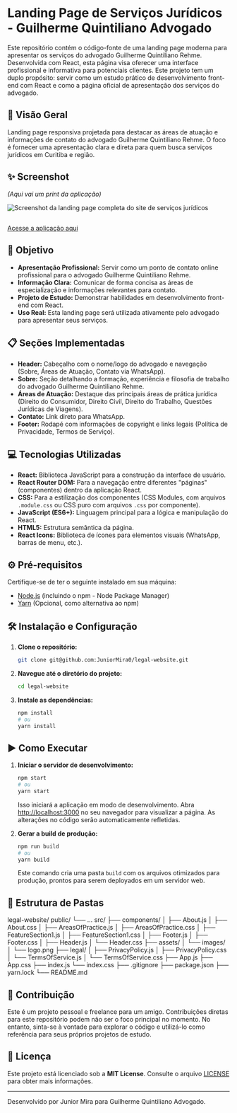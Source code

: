 # Landing Page de Serviços Jurídicos - Guilherme Quintiliano Advogado

Este repositório contém o código-fonte de uma landing page moderna para apresentar os serviços do advogado Guilherme Quintiliano Rehme. Desenvolvida com React, esta página visa oferecer uma interface profissional e informativa para potenciais clientes. Este projeto tem um duplo propósito: servir como um estudo prático de desenvolvimento front-end com React e como a página oficial de apresentação dos serviços do advogado.

## 🚀 Visão Geral

Landing page responsiva projetada para destacar as áreas de atuação e informações de contato do advogado Guilherme Quintiliano Rehme. O foco é fornecer uma apresentação clara e direta para quem busca serviços jurídicos em Curitiba e região.

## ✨ Screenshot

_(Aqui vai um print da aplicação)_

![Screenshot da landing page completa do site de serviços jurídicos](assets/images/imagemSiteCompleto.png)

## 

[Acesse a aplicação aqui](https://guilhermequintiliano.netlify.app/)


## 🎯 Objetivo

- **Apresentação Profissional:** Servir como um ponto de contato online profissional para o advogado Guilherme Quintiliano Rehme.
- **Informação Clara:** Comunicar de forma concisa as áreas de especialização e informações relevantes para contato.
- **Projeto de Estudo:** Demonstrar habilidades em desenvolvimento front-end com React.
- **Uso Real:** Esta landing page será utilizada ativamente pelo advogado para apresentar seus serviços.

## 📋 Seções Implementadas

- **Header:** Cabeçalho com o nome/logo do advogado e navegação (Sobre, Áreas de Atuação, Contato via WhatsApp).
- **Sobre:** Seção detalhando a formação, experiência e filosofia de trabalho do advogado Guilherme Quintiliano Rehme.
- **Áreas de Atuação:** Destaque das principais áreas de prática jurídica (Direito do Consumidor, Direito Civil, Direito do Trabalho, Questões Jurídicas de Viagens).
- **Contato:** Link direto para WhatsApp.
- **Footer:** Rodapé com informações de copyright e links legais (Política de Privacidade, Termos de Serviço).

## 💻 Tecnologias Utilizadas

- **React:** Biblioteca JavaScript para a construção da interface de usuário.
- **React Router DOM:** Para a navegação entre diferentes "páginas" (componentes) dentro da aplicação React.
- **CSS:** Para a estilização dos componentes (CSS Modules, com arquivos `.module.css` ou CSS puro com arquivos `.css` por componente).
- **JavaScript (ES6+):** Linguagem principal para a lógica e manipulação do React.
- **HTML5:** Estrutura semântica da página.
- **React Icons:** Biblioteca de ícones para elementos visuais (WhatsApp, barras de menu, etc.).

## ⚙️ Pré-requisitos

Certifique-se de ter o seguinte instalado em sua máquina:

- [Node.js](https://nodejs.org/en/) (incluindo o npm - Node Package Manager)
- [Yarn](https://yarnpkg.com/) (Opcional, como alternativa ao npm)

## 🛠️ Instalação e Configuração

1.  **Clone o repositório:**

    ```bash
    git clone git@github.com:JuniorMira0/legal-website.git
    ```

2.  **Navegue até o diretório do projeto:**

    ```bash
    cd legal-website
    ```

3.  **Instale as dependências:**
    ```bash
    npm install
    # ou
    yarn install
    ```

## ▶️ Como Executar

1.  **Iniciar o servidor de desenvolvimento:**

    ```bash
    npm start
    # ou
    yarn start
    ```

    Isso iniciará a aplicação em modo de desenvolvimento. Abra [http://localhost:3000](http://localhost:3000) no seu navegador para visualizar a página. As alterações no código serão automaticamente refletidas.

2.  **Gerar a build de produção:**
    ```bash
    npm run build
    # ou
    yarn build
    ```
    Este comando cria uma pasta `build` com os arquivos otimizados para produção, prontos para serem deployados em um servidor web.

## 📁 Estrutura de Pastas

legal-website/
public/
└── ...
src/
├── components/
│ ├── About.js
│ ├── About.css
│ ├── AreasOfPractice.js
│ ├── AreasOfPractice.css
│ ├── FeatureSection1.js
│ ├── FeatureSection1.css
│ ├── Footer.js
│ ├── Footer.css
│ ├── Header.js
│ └── Header.css
├── assets/
│ └── images/
│ └── logo.png
├── legal/
│ ├── PrivacyPolicy.js
│ ├── PrivacyPolicy.css
│ └── TermsOfService.js
│ └── TermsOfService.css
├── App.js
├── App.css
├── index.js
└── index.css
├── .gitignore
├── package.json
├── yarn.lock
└── README.md

## 🤝 Contribuição

Este é um projeto pessoal e freelance para um amigo. Contribuições diretas para este repositório podem não ser o foco principal no momento. No entanto, sinta-se à vontade para explorar o código e utilizá-lo como referência para seus próprios projetos de estudo.

## 📄 Licença

Este projeto está licenciado sob a **MIT License**. Consulte o arquivo [LICENSE](LICENSE) para obter mais informações.

---

Desenvolvido por Junior Mira para Guilherme Quintiliano Advogado.
